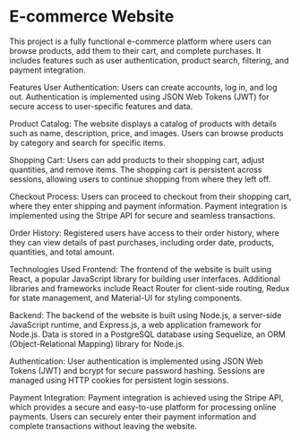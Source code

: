 # E-commerce Website
This project is a fully functional e-commerce platform where users can browse products, add them to their cart, and complete purchases. It includes features such as user authentication, product search, filtering, and payment integration.

Features
User Authentication: Users can create accounts, log in, and log out. Authentication is implemented using JSON Web Tokens (JWT) for secure access to user-specific features and data.

Product Catalog: The website displays a catalog of products with details such as name, description, price, and images. Users can browse products by category and search for specific items.

Shopping Cart: Users can add products to their shopping cart, adjust quantities, and remove items. The shopping cart is persistent across sessions, allowing users to continue shopping from where they left off.

Checkout Process: Users can proceed to checkout from their shopping cart, where they enter shipping and payment information. Payment integration is implemented using the Stripe API for secure and seamless transactions.

Order History: Registered users have access to their order history, where they can view details of past purchases, including order date, products, quantities, and total amount.

Technologies Used
Frontend: The frontend of the website is built using React, a popular JavaScript library for building user interfaces. Additional libraries and frameworks include React Router for client-side routing, Redux for state management, and Material-UI for styling components.

Backend: The backend of the website is built using Node.js, a server-side JavaScript runtime, and Express.js, a web application framework for Node.js. Data is stored in a PostgreSQL database using Sequelize, an ORM (Object-Relational Mapping) library for Node.js.

Authentication: User authentication is implemented using JSON Web Tokens (JWT) and bcrypt for secure password hashing. Sessions are managed using HTTP cookies for persistent login sessions.

Payment Integration: Payment integration is achieved using the Stripe API, which provides a secure and easy-to-use platform for processing online payments. Users can securely enter their payment information and complete transactions without leaving the website.
